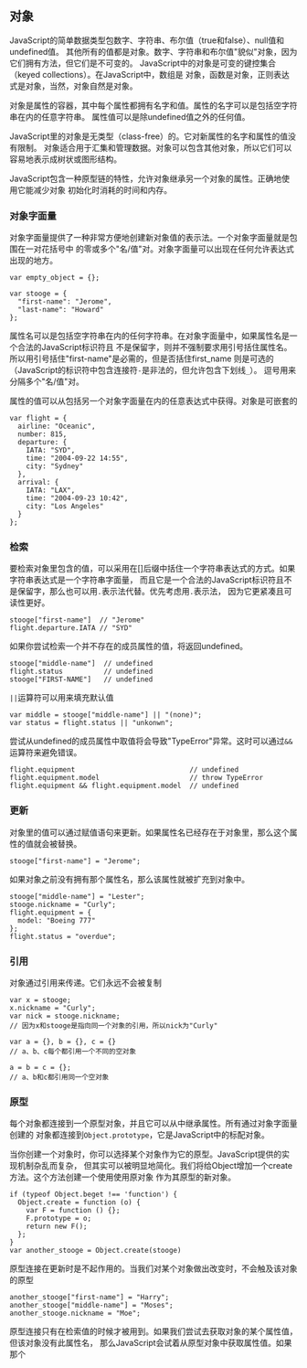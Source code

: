 
## 对象

JavaScript的简单数据类型包数字、字符串、布尔值（true和false）、null值和undefined值。
其他所有的值都是对象。数字、字符串和布尔值"貌似"对象，因为它们拥有方法，但它们是不可变的。
JavaScript中的对象是可变的键控集合（keyed collections）。在JavaScript中，数组是
对象，函数是对象，正则表达式是对象，当然，对象自然是对象。

对象是属性的容器，其中每个属性都拥有名字和值。属性的名字可以是包括空字符串在内的任意字符串。
属性值可以是除undefined值之外的任何值。

JavaScript里的对象是无类型（class-free）的。它对新属性的名字和属性的值没有限制。
对象适合用于汇集和管理数据。对象可以包含其他对象，所以它们可以容易地表示成树状或图形结构。

JavaScript包含一种原型链的特性，允许对象继承另一个对象的属性。正确地使用它能减少对象
初始化时消耗的时间和内存。

### 对象字面量

对象字面量提供了一种非常方便地创建新对象值的表示法。一个对象字面量就是包围在一对花括号中
的零或多个"名/值"对。对象字面量可以出现在任何允许表达式出现的地方。

```
var empty_object = {};

var stooge = {
  "first-name": "Jerome",
  "last-name": "Howard"
};
```
属性名可以是包括空字符串在内的任何字符串。在对象字面量中，如果属性名是一个合法的JavaScript标识符且
不是保留字，则并不强制要求用引号括住属性名。所以用引号括住"first-name"是必需的，但是否括住first_name
则是可选的（JavaScript的标识符中包含连接符`-`是非法的，但允许包含下划线`_`）。
逗号用来分隔多个"名/值"对。

属性的值可以从包括另一个对象字面量在内的任意表达式中获得。对象是可嵌套的
```
var flight = {
  airline: "Oceanic",
  number: 815,
  departure: {
    IATA: "SYD",
    time: "2004-09-22 14:55",
    city: "Sydney"
  },
  arrival: {
    IATA: "LAX",
    time: "2004-09-23 10:42",
    city: "Los Angeles"
  }
};
```

### 检索

要检索对象里包含的值，可以采用在[]后缀中括住一个字符串表达式的方式。如果字符串表达式是一个字符串字面量，
而且它是一个合法的JavaScript标识符且不是保留字，那么也可以用`.`表示法代替。优先考虑用`.`表示法，
因为它更紧凑且可读性更好。
```
stooge["first-name"]  // "Jerome"
flight.departure.IATA // "SYD"
```
如果你尝试检索一个并不存在的成员属性的值，将返回undefined。
```
stooge["middle-name"]  // undefined
flight.status          // undefined
stooge["FIRST-NAME"]   // undefined
```

`||`运算符可以用来填充默认值
```
var middle = stooge["middle-name"] || "(none)";
var status = flight.status || "unkonwn";
```

尝试从undefined的成员属性中取值将会导致"TypeError"异常。这时可以通过`&&`运算符来避免错误。
```
flight.equipment                            // undefined
flight.equipment.model                      // throw TypeError
flight.equipment && flight.equipment.model  // undefined
```

### 更新

对象里的值可以通过赋值语句来更新。如果属性名已经存在于对象里，那么这个属性的值就会被替换。
```
stooge["first-name"] = "Jerome";
```
如果对象之前没有拥有那个属性名，那么该属性就被扩充到对象中。
```
stooge["middle-name"] = "Lester";
stooge.nickname = "Curly";
flight.equipment = {
  model: "Boeing 777"
};
flight.status = "overdue";
```

### 引用

对象通过引用来传递。它们永远不会被复制
```
var x = stooge;
x.nickname = "Curly";
var nick = stooge.nickname;
// 因为x和stooge是指向同一个对象的引用，所以nick为"Curly"

var a = {}, b = {}, c = {}
// a、b、c每个都引用一个不同的空对象

a = b = c = {};
// a、b和c都引用同一个空对象
```

### 原型

每个对象都连接到一个原型对象，并且它可以从中继承属性。所有通过对象字面量创建的
对象都连接到`Object.prototype`，它是JavaScript中的标配对象。

当你创建一个对象时，你可以选择某个对象作为它的原型。JavaScript提供的实现机制杂乱而复杂，
但其实可以被明显地简化。我们将给Object增加一个create方法。这个方法创建一个使用使用原对象
作为其原型的新对象。
```
if (typeof Object.beget !== 'function') {
  Object.create = function (o) {
    var F = function () {};
    F.prototype = o;
    return new F();
  };
}
var another_stooge = Object.create(stooge)
```

原型连接在更新时是不起作用的。当我们对某个对象做出改变时，不会触及该对象的原型
```
another_stooge["first-name"] = "Harry";
another_stooge["middle-name"] = "Moses";
another_stooge.nickname = "Moe";
```

原型连接只有在检索值的时候才被用到。如果我们尝试去获取对象的某个属性值，但该对象没有此属性名，
那么JavaScript会试着从原型对象中获取属性值。如果那个


